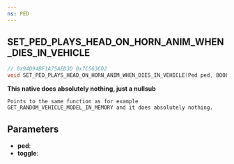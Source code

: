 ```yaml
---
ns: PED
---
```

## SET_PED_PLAYS_HEAD_ON_HORN_ANIM_WHEN_DIES_IN_VEHICLE

```c
// 0x94D94BF1A75AED3D 0x7C563CD2
void SET_PED_PLAYS_HEAD_ON_HORN_ANIM_WHEN_DIES_IN_VEHICLE(Ped ped, BOOL toggle);
```

**This native does absolutely nothing, just a nullsub**

```
Points to the same function as for example GET_RANDOM_VEHICLE_MODEL_IN_MEMORY and it does absolutely nothing.  
```

## Parameters
* **ped**: 
* **toggle**: 

